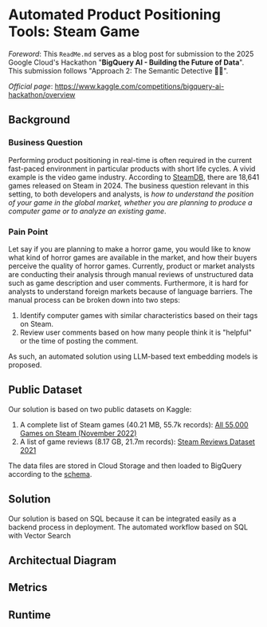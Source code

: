 # Automated Product Positioning Tools: Steam Game
*Foreword*: This `ReadMe.md` serves as a blog post for submission to the 2025 Google Cloud's Hackathon "**BigQuery AI - Building the Future of Data**". This submission follows "Approach 2: The Semantic Detective 🕵️‍♀️".

*Official page*: https://www.kaggle.com/competitions/bigquery-ai-hackathon/overview

## Background

### Business Question
Performing product positioning in real-time is often required in the current fast-paced environment in particular products with short life cycles. 
A vivid example is the video game industry. 
According to [SteamDB](https://steamdb.info/stats/releases/), there are 18,641 games released on Steam in 2024. 
The business question relevant in this setting, to both developers and analysts, is *how to understand the position of your game in the global market, whether you are planning to produce a computer game or to analyze an existing game*.

### Pain Point
Let say if you are planning to make a horror game, you would like to know what kind of horror games are available in the market, and how their buyers perceive the quality of horror games. 
Currently, product or market analysts are conducting their analysis through manual reviews of unstructured data such as game description and user comments. 
Furthermore, it is hard for analysts to understand foreign markets because of language barriers.
The manual process can be broken down into two steps:

1. Identify computer games with similar characteristics based on their tags on Steam.
2. Review user comments based on how many people think it is "helpful" or the time of posting the comment. 

As such, an automated solution using LLM-based text embedding models is proposed.

## Public Dataset
Our solution is based on two public datasets on Kaggle:

1. A complete list of Steam games (40.21 MB, 55.7k records): [All 55,000 Games on Steam (November 2022)](https://www.kaggle.com/datasets/tristan581/all-55000-games-on-steam-november-2022)
2. A list of game reviews (8.17 GB, 21.7m records): [Steam Reviews Dataset 2021](https://www.kaggle.com/datasets/najzeko/steam-reviews-2021)

The data files are stored in Cloud Storage and then loaded to BigQuery according to the [schema](/schema/).

## Solution
Our solution is based on SQL because it can be integrated easily as a backend process in deployment.
The automated workflow based on SQL with Vector Search 

## Architectual Diagram

## Metrics

## Runtime

